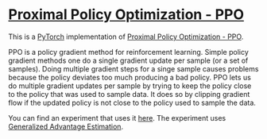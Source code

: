 # [Proximal Policy Optimization - PPO](https://nn.labml.ai/rl/ppo/index.html)

This is a [PyTorch](https://pytorch.org) implementation of
[Proximal Policy Optimization - PPO](https://arxiv.org/abs/1707.06347).

PPO is a policy gradient method for reinforcement learning.
Simple policy gradient methods one do a single gradient update per sample (or a set of samples).
Doing multiple gradient steps for a singe sample causes problems
because the policy deviates too much producing a bad policy.
PPO lets us do multiple gradient updates per sample by trying to keep the
policy close to the policy that was used to sample data.
It does so by clipping gradient flow if the updated policy
is not close to the policy used to sample the data.

You can find an experiment that uses it [here](https://nn.labml.ai/rl/ppo/experiment.html).
The experiment uses [Generalized Advantage Estimation](https://nn.labml.ai/rl/ppo/gae.html).